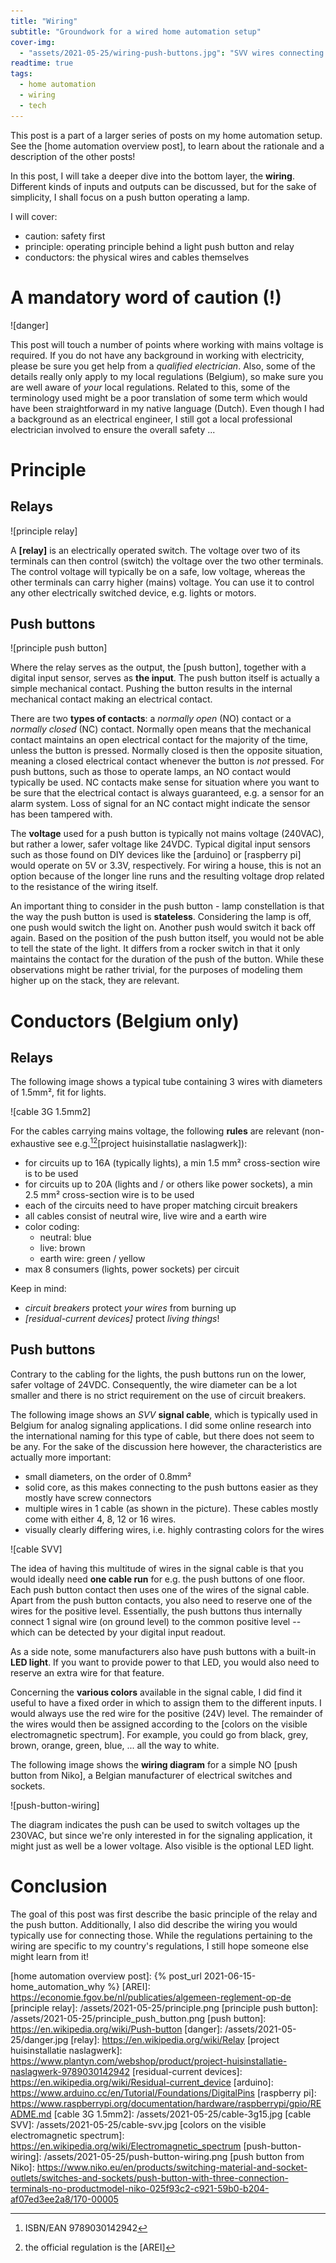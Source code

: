 ```yaml
---
title: "Wiring"
subtitle: "Groundwork for a wired home automation setup"
cover-img:
  - "assets/2021-05-25/wiring-push-buttons.jpg": "SVV wires connecting to a 4-touch push button"
readtime: true
tags:
  - home automation
  - wiring
  - tech
---
```


This post is a part of a larger series of posts on my home automation setup.
See the [home automation overview post], to learn about the rationale and a description of the other posts!

In this post, I will take a deeper dive into the bottom layer, the **wiring**.
Different kinds of inputs and outputs can be discussed, but for the sake of simplicity, I shall focus on a push button operating a lamp.

I will cover:

- caution: safety first
- principle: operating principle behind a light push button and relay
- conductors: the physical wires and cables themselves

# A mandatory word of caution (!)

![danger]

This post will touch a number of points where working with mains voltage is required.
If you do not have any background in working with electricity, please be sure you get help from a _qualified electrician_.
Also, some of the details really only apply to my local regulations (Belgium), so make sure you are well aware of _your_ local regulations.
Related to this, some of the terminology used might be a poor translation of some term which would have been straightforward in my native language (Dutch).
Even though I had a background as an electrical engineer, I still got a local professional electrician involved to ensure the overall safety ...

# Principle

## Relays

![principle relay]

A **[relay]** is an electrically operated switch.
The voltage over two of its terminals can then control (switch) the voltage over the two other terminals.
The control voltage will typically be on a safe, low voltage, whereas the other terminals can carry higher (mains) voltage.
You can use it to control any other electrically switched device, e.g. lights or motors.

## Push buttons

![principle push button]

Where the relay serves as the output, the [push button], together with a digital input sensor, serves as **the input**.
The push button itself is actually a simple mechanical contact.
Pushing the button results in the internal mechanical contact making an electrical contact.

There are two **types of contacts**: a _normally open_ (NO) contact or a _normally closed_ (NC) contact.
Normally open means that the mechanical contact maintains an open electrical contact for the majority of the time, unless the button is pressed.
Normally closed is then the opposite situation, meaning a closed electrical contact whenever the button is _not_ pressed.
For push buttons, such as those to operate lamps, an NO contact would typically be used.
NC contacts make sense for situation where you want to be sure that the electrical contact is always guaranteed, e.g. a sensor for an alarm system.
Loss of signal for an NC contact might indicate the sensor has been tampered with.

The **voltage** used for a push button is typically not mains voltage (240VAC), but rather a lower, safer voltage like 24VDC.
Typical digital input sensors such as those found on DIY devices like the [arduino] or [raspberry pi] would operate on 5V or 3.3V, respectively.
For wiring a house, this is not an option because of the longer line runs and the resulting voltage drop related to the resistance of the wiring itself.

An important thing to consider in the push button - lamp constellation is that the way the push button is used is **stateless**.
Considering the lamp is off, one push would switch the light on.
Another push would switch it back off again.
Based on the position of the push button itself, you would not be able to tell the state of the light.
It differs from a rocker switch in that it only maintains the contact for the duration of the push of the button.
While these observations might be rather trivial, for the purposes of modeling them higher up on the stack, they are relevant.

# Conductors (Belgium only)

## Relays

The following image shows a typical tube containing 3 wires with diameters of 1.5mm², fit for lights.

![cable 3G 1.5mm2]

For the cables carrying mains voltage, the following **rules** are relevant (non-exhaustive see e.g.[^1][^2][project huisinstallatie naslagwerk]):

- for circuits up to 16A (typically lights), a min 1.5 mm² cross-section wire is to be used
- for circuits up to 20A (lights and / or others like power sockets), a min 2.5 mm² cross-section wire is to be used
- each of the circuits need to have proper matching circuit breakers
- all cables consist of neutral wire, live wire and a earth wire
- color coding:
  - neutral: blue
  - live: brown
  - earth wire: green / yellow
- max 8 consumers (lights, power sockets) per circuit

Keep in mind:

- _circuit breakers_ protect _your wires_ from burning up
- _[residual-current devices]_ protect _living things_!

## Push buttons

Contrary to the cabling for the lights, the push buttons run on the lower, safer voltage of 24VDC.
Consequently, the wire diameter can be a lot smaller and there is no strict requirement on the use of circuit breakers.

The following image shows an _SVV_ **signal cable**, which is typically used in Belgium for analog signaling applications.
I did some online research into the international naming for this type of cable, but there does not seem to be any.
For the sake of the discussion here however, the characteristics are actually more important:

- small diameters, on the order of 0.8mm²
- solid core, as this makes connecting to the push buttons easier as they mostly have screw connectors
- multiple wires in 1 cable (as shown in the picture). These cables mostly come with either 4, 8, 12 or 16 wires.
- visually clearly differing wires, i.e. highly contrasting colors for the wires

![cable SVV]

The idea of having this multitude of wires in the signal cable is that you would ideally need **one cable run** for e.g. the push buttons of one floor.
Each push button contact then uses one of the wires of the signal cable.
Apart from the push button contacts, you also need to reserve one of the wires for the positive level.
Essentially, the push buttons thus internally connect 1 signal wire (on ground level) to the common positive level -- which can be detected by your digital input readout.

As a side note, some manufacturers also have push buttons with a built-in **LED light**.
If you want to provide power to that LED, you would also need to reserve an extra wire for that feature.

Concerning the **various colors** available in the signal cable, I did find it useful to have a fixed order in which to assign them to the different inputs.
I would always use the red wire for the positive (24V) level.
The remainder of the wires would then be assigned according to the [colors on the visible electromagnetic spectrum].
For example, you could go from black, grey, brown, orange, green, blue, ... all the way to white.

The following image shows the **wiring diagram** for a simple NO [push button from Niko], a Belgian manufacturer of electrical switches and sockets.

![push-button-wiring]

The diagram indicates the push can be used to switch voltages up the 230VAC, but since we're only interested in for the signaling application, it might just as well be a lower voltage.
Also visible is the optional LED light.

# Conclusion

The goal of this post was first describe the basic principle of the relay and the push button.
Additionally, I also did describe the wiring you would typically use for connecting those.
While the regulations pertaining to the wiring are specific to my country's regulations, I still hope someone else might learn from it!

[^1]: ISBN/EAN 9789030142942
[^2]: the official regulation is the [AREI]

[home automation overview post]: {% post_url 2021-06-15-home_automation_why %}
[AREI]: https://economie.fgov.be/nl/publicaties/algemeen-reglement-op-de
[principle relay]: /assets/2021-05-25/principle.png
[principle push button]: /assets/2021-05-25/principle_push_button.png
[push button]: https://en.wikipedia.org/wiki/Push-button
[danger]: /assets/2021-05-25/danger.jpg
[relay]: https://en.wikipedia.org/wiki/Relay
[project huisinstallatie naslagwerk]: https://www.plantyn.com/webshop/product/project-huisinstallatie-naslagwerk-9789030142942
[residual-current devices]: https://en.wikipedia.org/wiki/Residual-current_device
[arduino]: https://www.arduino.cc/en/Tutorial/Foundations/DigitalPins
[raspberry pi]: https://www.raspberrypi.org/documentation/hardware/raspberrypi/gpio/README.md
[cable 3G 1.5mm2]: /assets/2021-05-25/cable-3g15.jpg
[cable SVV]: /assets/2021-05-25/cable-svv.jpg
[colors on the visible electromagnetic spectrum]: https://en.wikipedia.org/wiki/Electromagnetic_spectrum
[push-button-wiring]: /assets/2021-05-25/push-button-wiring.png
[push button from Niko]: https://www.niko.eu/en/products/switching-material-and-socket-outlets/switches-and-sockets/push-button-with-three-connection-terminals-no-productmodel-niko-025f93c2-c921-59b0-b204-af07ed3ee2a8/170-00005
